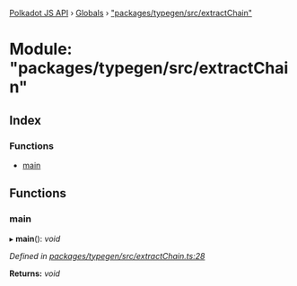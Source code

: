 [Polkadot JS API](../README.md) › [Globals](../globals.md) › ["packages/typegen/src/extractChain"](_packages_typegen_src_extractchain_.md)

# Module: "packages/typegen/src/extractChain"

## Index

### Functions

* [main](_packages_typegen_src_extractchain_.md#main)

## Functions

###  main

▸ **main**(): *void*

*Defined in [packages/typegen/src/extractChain.ts:28](https://github.com/polkadot-js/api/blob/35c37aa66/packages/typegen/src/extractChain.ts#L28)*

**Returns:** *void*
